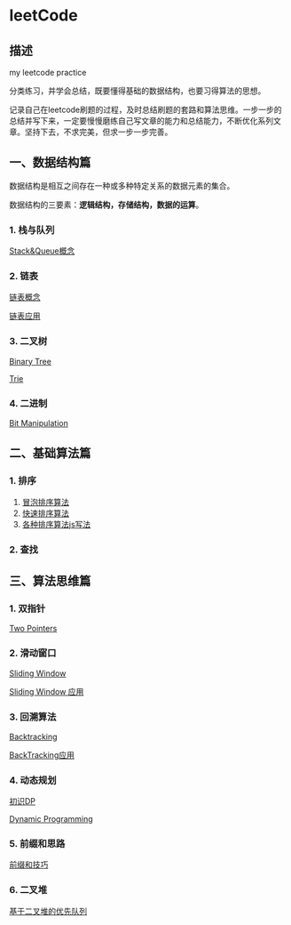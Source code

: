 # leetCode

## 描述

my leetcode practice

分类练习，并学会总结，既要懂得基础的数据结构，也要习得算法的思想。

记录自己在leetcode刷题的过程，及时总结刷题的套路和算法思维。一步一步的总结并写下来，一定要慢慢磨练自己写文章的能力和总结能力，不断优化系列文章。坚持下去，不求完美，但求一步一步完善。

## **一、数据结构篇**

数据结构是相互之间存在一种或多种特定关系的数据元素的集合。

数据结构的三要素：**逻辑结构，存储结构，数据的运算**。

### 1. 栈与队列

[Stack&Queue概念](./summary/stack&queue.md)

### 2. 链表

[链表概念](./summary/linkedlist.md)

[链表应用](./linkedList/README.md)

### 3. 二叉树

[Binary Tree](./tree/README.md)

[Trie](./trie/README.md)

### 4. 二进制

[Bit Manipulation](./bitManipulation/README.md)

## **二、基础算法篇**

### 1. 排序

1. [冒泡排序算法](./sort/bubblesort.md)
2. [快速排序算法](./sort/quicksort.md)
3. [各种排序算法js写法](./sort/sort.js)

### 2. 查找

## **三、算法思维篇**

### 1. 双指针

[Two Pointers](./twoPointers/README.md)

### 2. 滑动窗口

[Sliding Window](./summary/slidingWindow.md)

[Sliding Window 应用](./slidingWindow/README.md)

### 3. 回溯算法

[Backtracking](./summary/backtracking.md)

[BackTracking应用](./backTracking/README.md)

### 4. 动态规划

[初识DP](./dynamicProgramming/初识DP.md)

[Dynamic Programming](./dynamicProgramming/README.md)

### 5. 前缀和思路

[前缀和技巧](./summary/presum.md)

### 6. 二叉堆

[基于二叉堆的优先队列](./heap/priorityQueue.md)
